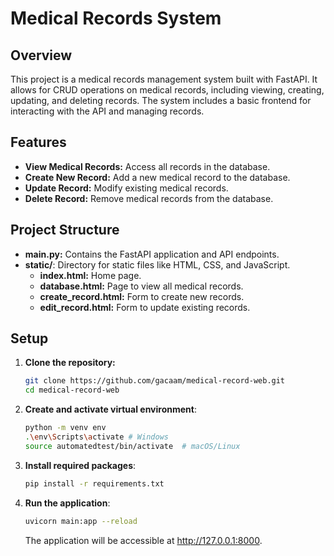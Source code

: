 # Medical Records System

## Overview

This project is a medical records management system built with FastAPI. It allows for CRUD operations on medical records, including viewing, creating, updating, and deleting records. The system includes a basic frontend for interacting with the API and managing records.

## Features

- **View Medical Records:** Access all records in the database.
- **Create New Record:** Add a new medical record to the database.
- **Update Record:** Modify existing medical records.
- **Delete Record:** Remove medical records from the database.

## Project Structure

- **main.py:** Contains the FastAPI application and API endpoints.
- **static/**: Directory for static files like HTML, CSS, and JavaScript.
  - **index.html:** Home page.
  - **database.html:** Page to view all medical records.
  - **create_record.html:** Form to create new records.
  - **edit_record.html:** Form to update existing records.

## Setup

1. **Clone the repository:**
   ```bash
   git clone https://github.com/gacaam/medical-record-web.git
   cd medical-record-web
   ```

2. **Create and activate virtual environment**:
    ```sh
    python -m venv env
    .\env\Scripts\activate # Windows
    source automatedtest/bin/activate  # macOS/Linux
    ```
3. **Install required packages**:
    ```sh
    pip install -r requirements.txt
    ```

4. **Run the application**:
    ```sh
    uvicorn main:app --reload
    ```   
    The application will be accessible at http://127.0.0.1:8000.


